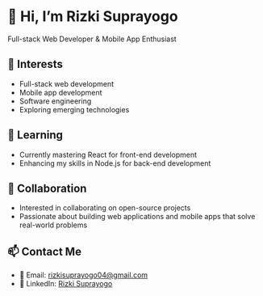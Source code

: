 
# 👋 Hi, I’m Rizki Suprayogo
Full-stack Web Developer & Mobile App Enthusiast

## 👀 Interests
- Full-stack web development
- Mobile app development
- Software engineering
- Exploring emerging technologies

## 🌱 Learning
- Currently mastering React for front-end development
- Enhancing my skills in Node.js for back-end development

## 💞️ Collaboration
- Interested in collaborating on open-source projects
- Passionate about building web applications and mobile apps that solve real-world problems

## 📫 Contact Me
- 📧 Email: [rizkisuprayogo04@gmail.com](mailto:rizkisuprayogo04@gmail.com)
- 💼 LinkedIn: [Rizki Suprayogo](https://www.linkedin.com/in/rizki-suprayogo/)

<!-- Add any additional sections or customizations you prefer -->

